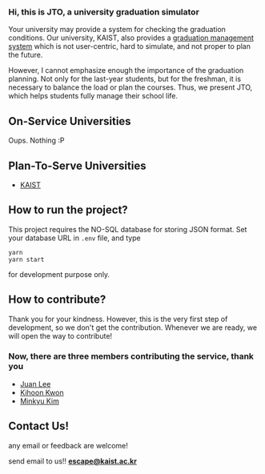 ### Hi, this is JTO, a university graduation simulator
Your university may provide a system for checking the graduation conditions. Our university, KAIST, also provides a [graduation management system](https://gradreal.kaist.ac.kr) which is not user-centric, hard to simulate, and not proper to plan the future.

However, I cannot emphasize enough the importance of the graduation planning. Not only for the last-year students, but for the freshman, it is necessary to balance the load or plan the courses. Thus, we present JTO, which helps students fully manage their school life.

## On-Service Universities
Oups. Nothing :P

## Plan-To-Serve Universities
* [KAIST](https://www.kaist.ac.kr/)

## How to run the project?
This project requires the NO-SQL database for storing JSON format. Set your database URL in ```.env``` file, and type
```
yarn
yarn start
```
for development purpose only.

## How to contribute?
Thank you for your kindness. However, this is the very first step of development, so we don't get the contribution. Whenever we are ready, we will open the way to contribute!

### Now, there are three members contributing the service, thank you
* [Juan Lee](https://github.com/sleepy-juan/)
* [Kihoon Kwon](https://github.com/KwonKyoon)
* [Minkyu Kim](https://github.com/kimmk135)

## Contact Us!
any email or feedback are welcome!

send email to us!! **escape@kaist.ac.kr**